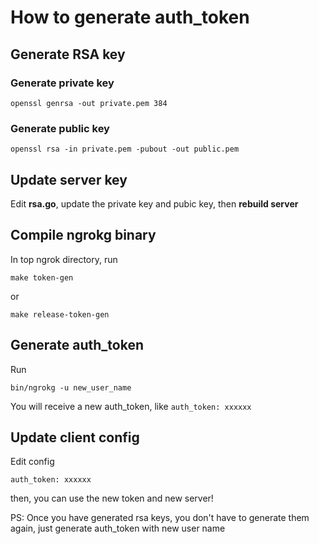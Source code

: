 # How to generate auth_token

## Generate RSA key
### Generate private key
```
openssl genrsa -out private.pem 384
```

### Generate public key
```
openssl rsa -in private.pem -pubout -out public.pem
```

## Update server key
Edit **rsa.go**, update the private key and pubic key, then **rebuild server**


## Compile ngrokg binary
In top ngrok directory, run
```
make token-gen
```
or
```
make release-token-gen
```

## Generate auth_token
Run
```
bin/ngrokg -u new_user_name
```
You will receive a new auth_token, like ```auth_token: xxxxxx```

## Update client config
Edit config

```
auth_token: xxxxxx
```
then, you can use the new token and new server!

PS: Once you have generated rsa keys, you don't have to generate them again, just generate auth_token with new user name
